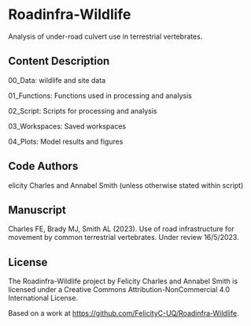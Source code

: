 # Roadinfra-Wildlife

Analysis of under-road culvert use in terrestrial vertebrates.

## Content Description

00_Data: wildlife and site data

01_Functions: Functions used in processing and analysis

02_Script: Scripts for processing and analysis

03_Workspaces: Saved workspaces

04_Plots: Model results and figures



## Code Authors

elicity Charles and Annabel Smith (unless otherwise stated within script)

## Manuscript

Charles FE, Brady MJ, Smith AL (2023). Use of road infrastructure for movement by common terrestrial vertebrates. Under review 16/5/2023.

## License

The Roadinfra-Wildlife project by Felicity Charles and Annabel Smith is licensed under a Creative Commons Attribution-NonCommercial 4.0 International License.

Based on a work at https://github.com/FelicityC-UQ/Roadinfra-Wildlife.
